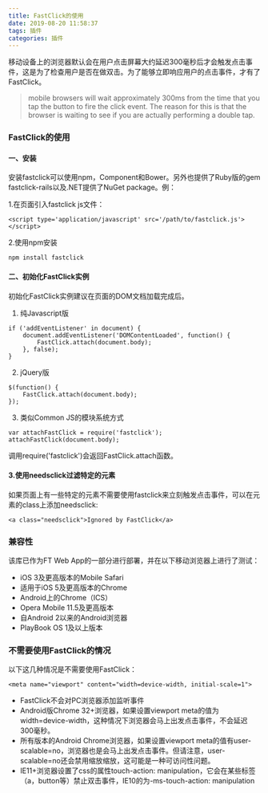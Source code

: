 ```yaml
---
title: FastClick的使用
date: 2019-08-20 11:58:37
tags: 插件
categories: 插件
---
```


移动设备上的浏览器默认会在用户点击屏幕大约延迟300毫秒后才会触发点击事件，这是为了检查用户是否在做双击。为了能够立即响应用户的点击事件，才有了FastClick。

<!--more-->

> mobile browsers will wait approximately 300ms from the time that you tap the button to fire the click event. The reason for this is that the browser is waiting to see if you are actually performing a double tap.

### FastClick的使用

#### 一、安装

安装fastclick可以使用npm，Component和Bower。另外也提供了Ruby版的gem fastclick-rails以及.NET提供了NuGet package。例：

1.在页面引入fastclick js文件：
```
<script type='application/javascript' src='/path/to/fastclick.js'></script>
```
2.使用npm安装
```
npm install fastclick
```

#### 二、初始化FastClick实例

初始化FastClick实例建议在页面的DOM文档加载完成后。

1. 纯Javascript版

```
if ('addEventListener' in document) {
    document.addEventListener('DOMContentLoaded', function() {
        FastClick.attach(document.body);
    }, false);
}
```

2. jQuery版

```
$(function() {
    FastClick.attach(document.body);
});
```

3. 类似Common JS的模块系统方式

```
var attachFastClick = require('fastclick');
attachFastClick(document.body);
```

调用require('fastclick')会返回FastClick.attach函数。

#### 3.使用needsclick过滤特定的元素

如果页面上有一些特定的元素不需要使用fastclick来立刻触发点击事件，可以在元素的class上添加needsclick:

```
<a class="needsclick">Ignored by FastClick</a>
```

### 兼容性

该库已作为FT Web App的一部分进行部署，并在以下移动浏览器上进行了测试：

- iOS 3及更高版本的Mobile Safari
- 适用于iOS 5及更高版本的Chrome
- Android上的Chrome（ICS）
- Opera Mobile 11.5及更高版本
- 自Android 2以来的Android浏览器
- PlayBook OS 1及以上版本

### 不需要使用FastClick的情况

以下这几种情况是不需要使用FastClick：

```
<meta name="viewport" content="width=device-width, initial-scale=1">
```

- FastClick不会对PC浏览器添加监听事件
- Android版Chrome 32+浏览器，如果设置viewport meta的值为width=device-width，这种情况下浏览器会马上出发点击事件，不会延迟300毫秒。
- 所有版本的Android Chrome浏览器，如果设置viewport meta的值有user-scalable=no，浏览器也是会马上出发点击事件。但请注意，user-scalable=no还会禁用缩放缩放，这可能是一种可访问性问题。
- IE11+浏览器设置了css的属性touch-action: manipulation，它会在某些标签（a，button等）禁止双击事件，IE10的为-ms-touch-action: manipulation


